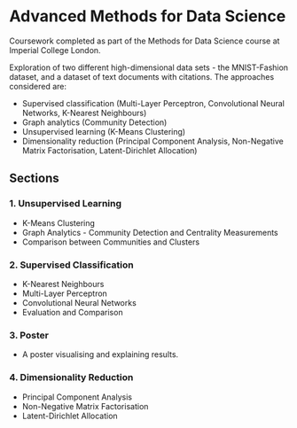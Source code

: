 # Advanced Methods for Data Science

Coursework completed as part of the Methods for Data Science course at Imperial College London.

Exploration of two different high-dimensional data sets - the MNIST-Fashion dataset, and a dataset of text documents with citations. The approaches considered are:

* Supervised classification (Multi-Layer Perceptron, Convolutional Neural Networks, K-Nearest Neighbours)
* Graph analytics (Community Detection)
* Unsupervised learning (K-Means Clustering)
* Dimensionality reduction (Principal Component Analysis, Non-Negative Matrix Factorisation, Latent-Dirichlet Allocation)

## Sections

### 1. Unsupervised Learning
* K-Means Clustering
* Graph Analytics - Community Detection and Centrality Measurements
* Comparison between Communities and Clusters

### 2. Supervised Classification
* K-Nearest Neighbours
* Multi-Layer Perceptron
* Convolutional Neural Networks
* Evaluation and Comparison

### 3. Poster
* A poster visualising and explaining results.

### 4. Dimensionality Reduction
* Principal Component Analysis
* Non-Negative Matrix Factorisation
* Latent-Dirichlet Allocation
